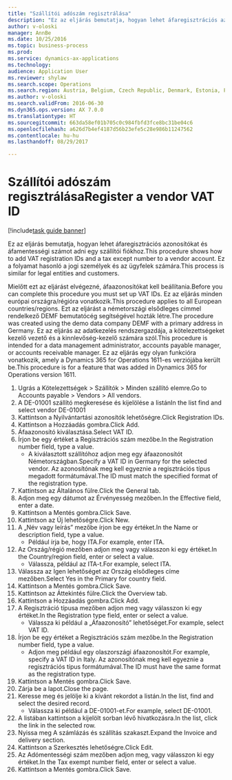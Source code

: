 ```yaml
--- 
title: "Szállítói adószám regisztrálása"
description: "Ez az eljárás bemutatja, hogyan lehet áfaregisztrációs azonosítókat és áfamentességi számot adni egy szállítói fiókhoz."
author: v-oloski
manager: AnnBe
ms.date: 10/25/2016
ms.topic: business-process
ms.prod: 
ms.service: dynamics-ax-applications
ms.technology: 
audience: Application User
ms.reviewer: shylaw
ms.search.scope: Operations
ms.search.region: Austria, Belgium, Czech Republic, Denmark, Estonia, Finland, France, Germany, Hungary, Ireland, Italy, Latvia, Lithuania, Netherlands, Poland, Spain, Sweden, United Kingdom
ms.author: v-oloski
ms.search.validFrom: 2016-06-30
ms.dyn365.ops.version: AX 7.0.0
ms.translationtype: HT
ms.sourcegitcommit: 663da58ef01b705c0c984fbfd3fce8bc31be04c6
ms.openlocfilehash: a626d7b4ef4187d56b23efe5c28e986b11247562
ms.contentlocale: hu-hu
ms.lasthandoff: 08/29/2017

---
```

# <a name="register-a-vendor-vat-id"></a><span data-ttu-id="4bf04-103">Szállítói adószám regisztrálása</span><span class="sxs-lookup"><span data-stu-id="4bf04-103">Register a vendor VAT ID</span></span>

[!include[task guide banner](../../includes/task-guide-banner.md)]

<span data-ttu-id="4bf04-104">Ez az eljárás bemutatja, hogyan lehet áfaregisztrációs azonosítókat és áfamentességi számot adni egy szállítói fiókhoz.</span><span class="sxs-lookup"><span data-stu-id="4bf04-104">This procedure shows how to add VAT registration IDs and a tax except number to a vendor account.</span></span> <span data-ttu-id="4bf04-105">Ez a folyamat hasonló a jogi személyek és az ügyfelek számára.</span><span class="sxs-lookup"><span data-stu-id="4bf04-105">This process is similar for legal entities and customers.</span></span> 

<span data-ttu-id="4bf04-106">Mielőtt ezt az eljárást elvégezné, áfaazonosítókat kell beállítania.</span><span class="sxs-lookup"><span data-stu-id="4bf04-106">Before you can complete this procedure you must set up VAT IDs.</span></span> <span data-ttu-id="4bf04-107">Ez az eljárás minden európai országra/régióra vonatkozik.</span><span class="sxs-lookup"><span data-stu-id="4bf04-107">This procedure applies to all European countries/regions.</span></span> <span data-ttu-id="4bf04-108">Ezt az eljárást a németországi elsődleges címmel rendelkező DEMF bemutatócég segítségével hozták létre.</span><span class="sxs-lookup"><span data-stu-id="4bf04-108">The procedure was created using the demo data company DEMF with a primary address in Germany.</span></span> <span data-ttu-id="4bf04-109">Ez az eljárás az adatkezelés rendszergazdája, a kötelezettségeket kezelő vezető és a kinnlevőség-kezelő számára szól.</span><span class="sxs-lookup"><span data-stu-id="4bf04-109">This procedure is intended for a data management administrator, accounts payable manager, or accounts receivable manager.</span></span> <span data-ttu-id="4bf04-110">Ez az eljárás egy olyan funkcióra vonatkozik, amely a Dynamics 365 for Operations 1611-es verziójába került be.</span><span class="sxs-lookup"><span data-stu-id="4bf04-110">This procedure is for a feature that was added in Dynamics 365 for Operations version 1611.</span></span>

1. <span data-ttu-id="4bf04-111">Ugrás a Kötelezettségek > Szállítók > Minden szállító elemre.</span><span class="sxs-lookup"><span data-stu-id="4bf04-111">Go to Accounts payable > Vendors > All vendors.</span></span>
2. <span data-ttu-id="4bf04-112">A DE-01001 szállító megkeresése és kijelölése a listán</span><span class="sxs-lookup"><span data-stu-id="4bf04-112">In the list find and select vendor DE-01001</span></span>
3. <span data-ttu-id="4bf04-113">Kattintson a Nyilvántartási azonosítók lehetőségre.</span><span class="sxs-lookup"><span data-stu-id="4bf04-113">Click Registration IDs.</span></span>
4. <span data-ttu-id="4bf04-114">Kattintson a Hozzáadás gombra.</span><span class="sxs-lookup"><span data-stu-id="4bf04-114">Click Add.</span></span>
5. <span data-ttu-id="4bf04-115">Áfaazonosító kiválasztása.</span><span class="sxs-lookup"><span data-stu-id="4bf04-115">Select VAT ID.</span></span>
6. <span data-ttu-id="4bf04-116">Írjon be egy értéket a Regisztrációs szám mezőbe.</span><span class="sxs-lookup"><span data-stu-id="4bf04-116">In the Registration number field, type a value.</span></span>
    * <span data-ttu-id="4bf04-117">A kiválasztott szállítóhoz adjon meg egy áfaazonosítót Németországban.</span><span class="sxs-lookup"><span data-stu-id="4bf04-117">Specify a VAT ID in Germany for the selected vendor.</span></span> <span data-ttu-id="4bf04-118">Az azonosítónak meg kell egyeznie a regisztrációs típus megadott formátumával.</span><span class="sxs-lookup"><span data-stu-id="4bf04-118">The ID must match the specified format of the registration type.</span></span>  
7. <span data-ttu-id="4bf04-119">Kattintson az Általános fülre.</span><span class="sxs-lookup"><span data-stu-id="4bf04-119">Click the General tab.</span></span>
8. <span data-ttu-id="4bf04-120">Adjon meg egy dátumot az Érvényesség mezőben.</span><span class="sxs-lookup"><span data-stu-id="4bf04-120">In the Effective field, enter a date.</span></span>
9. <span data-ttu-id="4bf04-121">Kattintson a Mentés gombra.</span><span class="sxs-lookup"><span data-stu-id="4bf04-121">Click Save.</span></span>
10. <span data-ttu-id="4bf04-122">Kattintson az Új lehetőségre.</span><span class="sxs-lookup"><span data-stu-id="4bf04-122">Click New.</span></span>
11. <span data-ttu-id="4bf04-123">A „Név vagy leírás” mezőbe írjon be egy értéket.</span><span class="sxs-lookup"><span data-stu-id="4bf04-123">In the Name or description field, type a value.</span></span>
    * <span data-ttu-id="4bf04-124">Például írja be, hogy ITA.</span><span class="sxs-lookup"><span data-stu-id="4bf04-124">For example, enter ITA.</span></span>  
12. <span data-ttu-id="4bf04-125">Az Ország/régió mezőben adjon meg vagy válasszon ki egy értéket.</span><span class="sxs-lookup"><span data-stu-id="4bf04-125">In the Country/region field, enter or select a value.</span></span>
    * <span data-ttu-id="4bf04-126">Válassza, például az ITA-t.</span><span class="sxs-lookup"><span data-stu-id="4bf04-126">For example, select ITA.</span></span>  
13. <span data-ttu-id="4bf04-127">Válassza az Igen lehetőséget az Ország elsődleges címe mezőben.</span><span class="sxs-lookup"><span data-stu-id="4bf04-127">Select Yes in the Primary for country field.</span></span>
14. <span data-ttu-id="4bf04-128">Kattintson a Mentés gombra.</span><span class="sxs-lookup"><span data-stu-id="4bf04-128">Click Save.</span></span>
15. <span data-ttu-id="4bf04-129">Kattintson az Áttekintés fülre.</span><span class="sxs-lookup"><span data-stu-id="4bf04-129">Click the Overview tab.</span></span>
16. <span data-ttu-id="4bf04-130">Kattintson a Hozzáadás gombra.</span><span class="sxs-lookup"><span data-stu-id="4bf04-130">Click Add.</span></span>
17. <span data-ttu-id="4bf04-131">A Regisztráció típusa mezőben adjon meg vagy válasszon ki egy értéket.</span><span class="sxs-lookup"><span data-stu-id="4bf04-131">In the Registration type field, enter or select a value.</span></span>
    * <span data-ttu-id="4bf04-132">Válassza ki például a „Áfaazonosító” lehetőséget.</span><span class="sxs-lookup"><span data-stu-id="4bf04-132">For example, select VAT ID.</span></span>  
18. <span data-ttu-id="4bf04-133">Írjon be egy értéket a Regisztrációs szám mezőbe.</span><span class="sxs-lookup"><span data-stu-id="4bf04-133">In the Registration number field, type a value.</span></span>
    * <span data-ttu-id="4bf04-134">Adjon meg például egy olaszországi áfaazonosítót.</span><span class="sxs-lookup"><span data-stu-id="4bf04-134">For example, specify a VAT ID in Italy.</span></span>  <span data-ttu-id="4bf04-135">Az azonosítónak meg kell egyeznie a regisztrációs típus formátumával.</span><span class="sxs-lookup"><span data-stu-id="4bf04-135">The ID must have the same format as the registration type.</span></span>  
19. <span data-ttu-id="4bf04-136">Kattintson a Mentés gombra.</span><span class="sxs-lookup"><span data-stu-id="4bf04-136">Click Save.</span></span>
20. <span data-ttu-id="4bf04-137">Zárja be a lapot.</span><span class="sxs-lookup"><span data-stu-id="4bf04-137">Close the page.</span></span>
21. <span data-ttu-id="4bf04-138">Keresse meg és jelölje ki a kívánt rekordot a listán.</span><span class="sxs-lookup"><span data-stu-id="4bf04-138">In the list, find and select the desired record.</span></span>
    * <span data-ttu-id="4bf04-139">Válassza ki például a DE-01001-et.</span><span class="sxs-lookup"><span data-stu-id="4bf04-139">For example, select DE-01001.</span></span>  
22. <span data-ttu-id="4bf04-140">A listában kattintson a kijelölt sorban lévő hivatkozásra.</span><span class="sxs-lookup"><span data-stu-id="4bf04-140">In the list, click the link in the selected row.</span></span>
23. <span data-ttu-id="4bf04-141">Nyissa meg A számlázás és szállítás szakaszt.</span><span class="sxs-lookup"><span data-stu-id="4bf04-141">Expand the Invoice and delivery section.</span></span>
24. <span data-ttu-id="4bf04-142">Kattintson a Szerkesztés lehetőségre.</span><span class="sxs-lookup"><span data-stu-id="4bf04-142">Click Edit.</span></span>
25. <span data-ttu-id="4bf04-143">Az Adómentességi szám mezőben adjon meg, vagy válasszon ki egy értéket.</span><span class="sxs-lookup"><span data-stu-id="4bf04-143">In the Tax exempt number field, enter or select a value.</span></span>
26. <span data-ttu-id="4bf04-144">Kattintson a Mentés gombra.</span><span class="sxs-lookup"><span data-stu-id="4bf04-144">Click Save.</span></span>


